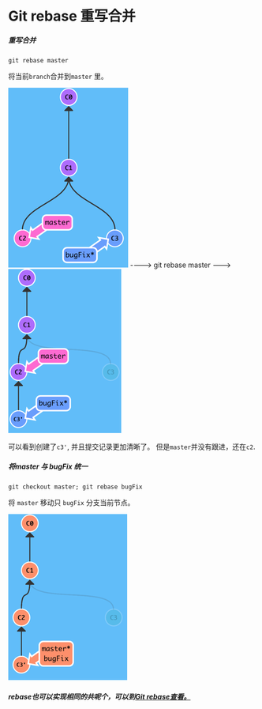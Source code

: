 # Git rebase 重写合并

##### 重写合并

```
git rebase master
```

将当前`branch`合并到`master` 里。

![](/assets/img_rebase.png)       ----&gt;  git rebase master ---&gt;  ![](/assets/img_rebase_2.png)

可以看到创建了`c3'`,  并且提交记录更加清晰了。 但是`master`并没有跟进，还在`c2`.

##### 将master 与 bugFix 统一

```
git checkout master; git rebase bugFix
```

将 `master` 移动只 `bugFix` 分支当前节点。

![](/assets/img_rebase_3.png)

##### rebase也可以实现相同的共呢个，可以到[Git rebase查看。](/git-rebase.md)



